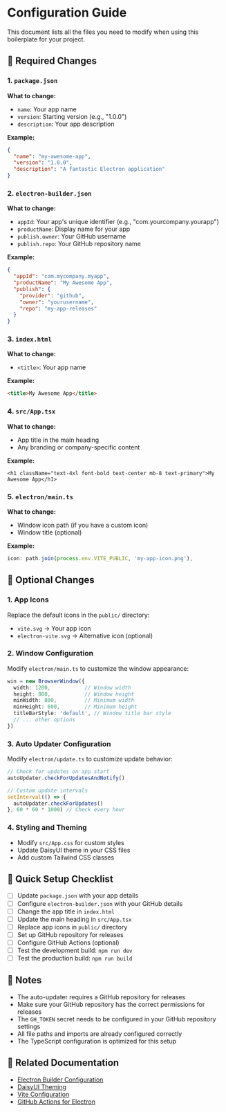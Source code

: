 # Configuration Guide

This document lists all the files you need to modify when using this boilerplate for your project.

## 🔧 Required Changes

### 1. `package.json`
**What to change:**
- `name`: Your app name
- `version`: Starting version (e.g., "1.0.0")
- `description`: Your app description

**Example:**
```json
{
  "name": "my-awesome-app",
  "version": "1.0.0",
  "description": "A fantastic Electron application"
}
```

### 2. `electron-builder.json`
**What to change:**
- `appId`: Your app's unique identifier (e.g., "com.yourcompany.yourapp")
- `productName`: Display name for your app
- `publish.owner`: Your GitHub username
- `publish.repo`: Your GitHub repository name

**Example:**
```json
{
  "appId": "com.mycompany.myapp",
  "productName": "My Awesome App",
  "publish": {
    "provider": "github",
    "owner": "yourusername",
    "repo": "my-app-releases"
  }
}
```

### 3. `index.html`
**What to change:**
- `<title>`: Your app name

**Example:**
```html
<title>My Awesome App</title>
```

### 4. `src/App.tsx`
**What to change:**
- App title in the main heading
- Any branding or company-specific content

**Example:**
```tsx
<h1 className="text-4xl font-bold text-center mb-8 text-primary">My Awesome App</h1>
```

### 5. `electron/main.ts`
**What to change:**
- Window icon path (if you have a custom icon)
- Window title (optional)

**Example:**
```ts
icon: path.join(process.env.VITE_PUBLIC, 'my-app-icon.png'),
```

## 🎨 Optional Changes

### 1. App Icons
Replace the default icons in the `public/` directory:
- `vite.svg` → Your app icon
- `electron-vite.svg` → Alternative icon (optional)

### 2. Window Configuration
Modify `electron/main.ts` to customize the window appearance:

```ts
win = new BrowserWindow({
  width: 1200,           // Window width
  height: 800,           // Window height
  minWidth: 800,         // Minimum width
  minHeight: 600,        // Minimum height
  titleBarStyle: 'default', // Window title bar style
  // ... other options
})
```

### 3. Auto Updater Configuration
Modify `electron/update.ts` to customize update behavior:

```ts
// Check for updates on app start
autoUpdater.checkForUpdatesAndNotify()

// Custom update intervals
setInterval(() => {
  autoUpdater.checkForUpdates()
}, 60 * 60 * 1000) // Check every hour
```

### 4. Styling and Theming
- Modify `src/App.css` for custom styles
- Update DaisyUI theme in your CSS files
- Add custom Tailwind CSS classes

## 🚀 Quick Setup Checklist

- [ ] Update `package.json` with your app details
- [ ] Configure `electron-builder.json` with your GitHub details
- [ ] Change the app title in `index.html`
- [ ] Update the main heading in `src/App.tsx`
- [ ] Replace app icons in `public/` directory
- [ ] Set up GitHub repository for releases
- [ ] Configure GitHub Actions (optional)
- [ ] Test the development build: `npm run dev`
- [ ] Test the production build: `npm run build`

## 📝 Notes

- The auto-updater requires a GitHub repository for releases
- Make sure your GitHub repository has the correct permissions for releases
- The `GH_TOKEN` secret needs to be configured in your GitHub repository settings
- All file paths and imports are already configured correctly
- The TypeScript configuration is optimized for this setup

## 🔗 Related Documentation

- [Electron Builder Configuration](https://www.electron.build/configuration/configuration)
- [DaisyUI Theming](https://daisyui.com/docs/themes/)
- [Vite Configuration](https://vitejs.dev/config/)
- [GitHub Actions for Electron](https://www.electron.build/auto-update) 